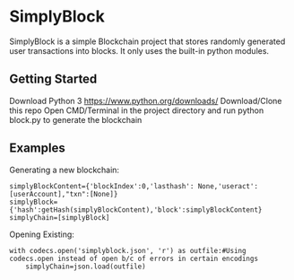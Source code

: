 # SimplyBlock
SimplyBlock is a simple Blockchain project that stores randomly generated user transactions into blocks. It only uses the built-in python modules. 
## Getting Started

Download Python 3 https://www.python.org/downloads/
Download/Clone this repo
Open CMD/Terminal in the project directory and run python block.py to generate the blockchain

## Examples
Generating a new blockchain:
```
simplyBlockContent={'blockIndex':0,'lasthash': None,'useract':[userAccount],"txn":[None]}
simplyBlock={'hash':getHash(simplyBlockContent),'block':simplyBlockContent}
simplyChain=[simplyBlock]
```
Opening Existing:
```
with codecs.open('simplyblock.json', 'r') as outfile:#Using codecs.open instead of open b/c of errors in certain encodings
	simplyChain=json.load(outfile)
```
